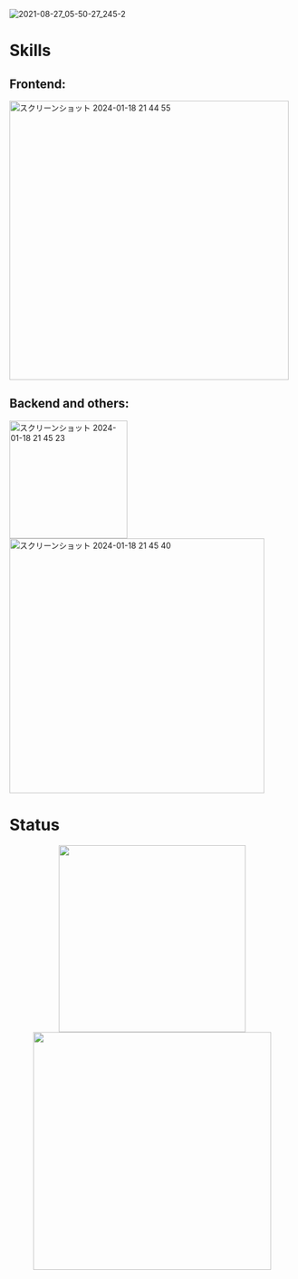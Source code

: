 
![2021-08-27_05-50-27_245-2](https://github.com/Sakamoto-mayu/Sakamoto-mayu/assets/116151295/f56ba891-6914-4c7f-8405-d6a669120bef)


<p align="left">
</p>

# Skills

<h2 align="left">Frontend:</h2>

<img width="493" alt="スクリーンショット 2024-01-18 21 44 55" src="https://github.com/Sakamoto-mayu/Sakamoto-mayu/assets/116151295/7affc95d-2b85-480a-bf5a-5a7b0cbd0588">


<h2 align="left">Backend and others:</h2>

<img width="208" alt="スクリーンショット 2024-01-18 21 45 23" src="https://github.com/Sakamoto-mayu/Sakamoto-mayu/assets/116151295/000e3a7d-2b0e-404e-bf75-2dede3cc14c6">

<img width="450" alt="スクリーンショット 2024-01-18 21 45 40" src="https://github.com/Sakamoto-mayu/Sakamoto-mayu/assets/116151295/1efbe75f-2c67-4406-a145-d8e31e893fe1">



# Status



<div style="display: flex; flex-wrap: wrap; justify-content: space-around; align-items: flex-start;">
  <a href="https://github.com/anuraghazra/github-readme-stats">
    <img src="https://github-readme-stats.vercel.app/api/top-langs/?username=Sakamoto-mayu&layout=compact" width="330" />
  </a>
  <a href="https://github.com/anuraghazra/github-readme-stats">
    <img src="https://github-readme-stats.vercel.app/api?username=Sakamoto-mayu" width="420" />
  </a>
</div>





